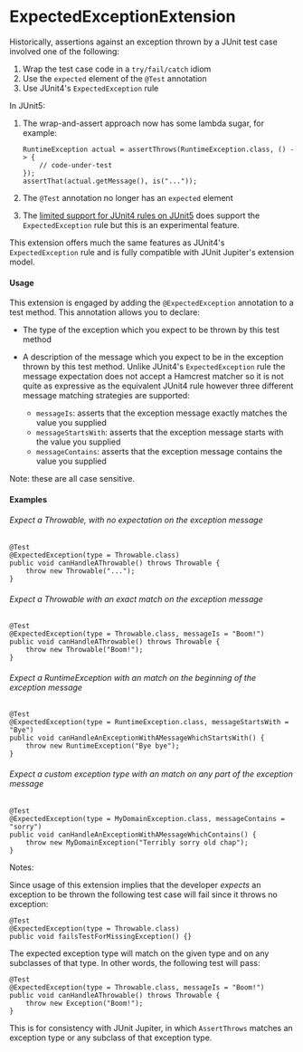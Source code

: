 ExpectedExceptionExtension
======

Historically, assertions against an exception thrown by a JUnit test case involved one of the following:
 
 1. Wrap the test case code in a `try/fail/catch` idiom 
 1. Use the `expected` element of the `@Test` annotation
 1. Use JUnit4's `ExpectedException` rule
 
In JUnit5:
 
 1. The wrap-and-assert approach now has some lambda sugar, for example:
    
    ```
    RuntimeException actual = assertThrows(RuntimeException.class, () -> {
        // code-under-test
    });
    assertThat(actual.getMessage(), is("..."));
    ```
 1. The `@Test` annotation no longer has an `expected` element 
 1. The [limited support for JUnit4 rules on JUnit5](http://junit.org/junit5/docs/snapshot/user-guide/#migrating-from-junit4-rule-support) does support the `ExpectedException` rule but this is an experimental feature.

This extension offers much the same features as JUnit4's `ExpectedException` rule and is fully compatible with JUnit Jupiter's extension model.

#### Usage

This extension is engaged by adding the `@ExpectedException` annotation to a test method. This annotation allows you to declare:

- The type of the exception which you expect to be thrown by this test method
- A description of the message which you expect to be in the exception thrown by this test method. Unlike JUnit4's `ExpectedException` rule the message expectation does not accept a Hamcrest matcher so it is not quite as expressive as the equivalent JUnit4 rule however three different message matching strategies are supported:

  - `messageIs`: asserts that the exception message exactly matches the value you supplied
  - `messageStartsWith`: asserts that the exception message starts with the value you supplied
  - `messageContains`: asserts that the exception message contains the value you supplied

Note: these are all case sensitive.

#### Examples

###### Expect a Throwable, with no expectation on the exception message

```
@Test
@ExpectedException(type = Throwable.class)
public void canHandleAThrowable() throws Throwable {
    throw new Throwable("...");
}
```
###### Expect a Throwable with an exact match on the exception message

```
@Test
@ExpectedException(type = Throwable.class, messageIs = "Boom!")
public void canHandleAThrowable() throws Throwable {
    throw new Throwable("Boom!");
}
```

###### Expect a RuntimeException with an match on the beginning of the exception message

```
@Test
@ExpectedException(type = RuntimeException.class, messageStartsWith = "Bye")
public void canHandleAnExceptionWithAMessageWhichStartsWith() {
    throw new RuntimeException("Bye bye");
}
```

###### Expect a custom exception type with an match on any part of the exception message 

```
@Test
@ExpectedException(type = MyDomainException.class, messageContains = "sorry")
public void canHandleAnExceptionWithAMessageWhichContains() {
    throw new MyDomainException("Terribly sorry old chap");
}
```

Notes:

Since usage of this extension implies that the developer _expects_ an exception to be thrown the following test case will fail since it throws no exception:

```
@Test
@ExpectedException(type = Throwable.class)
public void failsTestForMissingException() {}
```

The expected exception type will match on the given type and on any subclasses of that type. In other words, the following test will pass:

```
@Test
@ExpectedException(type = Throwable.class, messageIs = "Boom!")
public void canHandleAThrowable() throws Throwable {
    throw new Exception("Boom!");
}
```

This is for consistency with JUnit Jupiter, in which `AssertThrows` matches an exception type or any subclass of that exception type.
